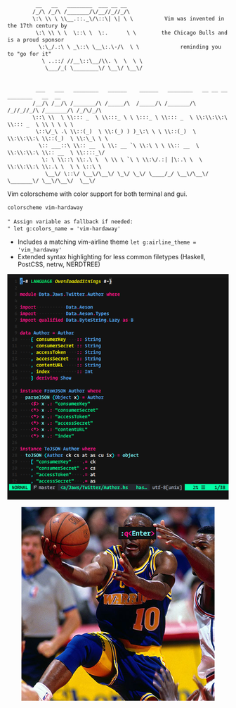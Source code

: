 ```
         __   __   ________  ___ __ __
        /_/\ /_/\ /_______/\/__//_//_/\
        \:\ \\ \ \\__.::._\/\::\| \| \ \          Vim was invented in the 17th century by
         \:\ \\ \ \  \::\ \  \:.      \ \        the Chicago Bulls and is a proud sponsor
          \:\_/.:\ \ _\::\ \__\:.\-/\  \ \             reminding you to "go for it"
           \ ..::/ //__\::\__/\\. \  \  \ \
            \___/_( \________\/ \__\/ \__\/


         ___   ___   ________   ______    ______   ________   __ __ __   ________   __  __
        /__/\ /__/\ /_______/\ /_____/\  /_____/\ /_______/\ /_//_//_/\ /_______/\ /_/\/_/\
        \::\ \\  \ \\::: _  \ \\:::_ \ \ \:::_ \ \\::: _  \ \\:\\:\\:\ \\::: _  \ \\ \ \ \ \
         \::\/_\ .\ \\::(_)  \ \\:(_) ) )_\:\ \ \ \\::(_)  \ \\:\\:\\:\ \\::(_)  \ \\:\_\ \ \
          \:: ___::\ \\:: __  \ \\: __ `\ \\:\ \ \ \\:: __  \ \\:\\:\\:\ \\:: __  \ \\::::_\/
           \: \ \\::\ \\:.\ \  \ \\ \ `\ \ \\:\/.:| |\:.\ \  \ \\:\\:\\:\ \\:.\ \  \ \ \::\ \
            \__\/ \::\/ \__\/\__\/ \_\/ \_\/ \____/_/ \__\/\__\/ \_______\/ \__\/\__\/  \__\/

```

Vim colorscheme with color support for both terminal and gui.

```vimscript
colorscheme vim-hardaway

" Assign variable as fallback if needed:
" let g:colors_name = 'vim-hardaway'
```

* Includes a matching vim-airline theme `let g:airline_theme = 'vim_hardaway'`
* Extended syntax highlighting for less common filetypes (Haskell, PostCSS, netrw, NERDTREE)

<p align="center">
  <img src="./screenshots/vim-hardaway-screenshot.png">
</p>

<p align="center">
  <img src="./screenshots/vim-hardaway.png">
</p>


